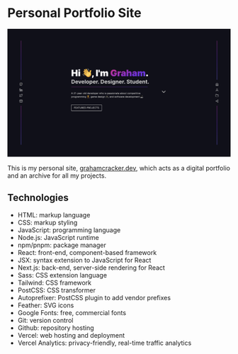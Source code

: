 # Personal Portfolio Site

![Site Homepage](/public/images/portfolio-site.png)

This is my personal site, [grahamcracker.dev](https://www.grahamcracker.dev), which acts as a digital portfolio and an archive for all my projects.

## Technologies

* HTML: markup language
* CSS: markup styling
* JavaScript: programming language
* Node.js: JavaScript runtime
* npm/pnpm: package manager
* React: front-end, component-based framework
* JSX: syntax extension to JavaScript for React
* Next.js: back-end, server-side rendering for React
* Sass: CSS extension language
* Tailwind: CSS framework
* PostCSS: CSS transformer
* Autoprefixer: PostCSS plugin to add vendor prefixes
* Feather: SVG icons
* Google Fonts: free, commercial fonts
* Git: version control
* Github: repository hosting
* Vercel: web hosting and deployment
* Vercel Analytics: privacy-friendly, real-time traffic analytics
